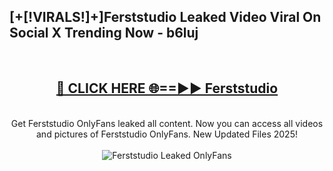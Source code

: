 <h2>[+[!VIRALS!]+]Ferststudio Leaked Video Viral On Social X Trending Now - b6luj</h2>
<br>
<div align="center">
<h2><a href="https://libra.edu.pl?Ferststudio" rel="nofollow">🔴 CLICK HERE 🌐==►► Ferststudio</a></h2>
<br>
Get Ferststudio OnlyFans leaked all content. Now you can access all videos and pictures of Ferststudio OnlyFans. New Updated Files 2025!
<br>
<br>
<a href="https://libra.edu.pl?Ferststudio" rel="nofollow" data-target="animated-image.originalLink"><img src="https://i.ibb.co.com/WyWwxjT/player-gif2.gif" alt="Ferststudio Leaked OnlyFans" style="max-width: 100%; display: inline-block;" data-target="animated-image.originalImage"></a>
</div>
<br>